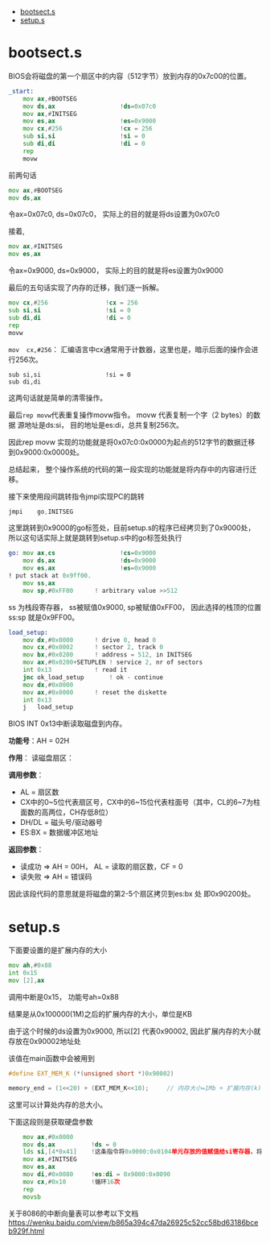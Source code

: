 
- [bootsect.s](#bootsects)
- [setup.s](#setups)

# bootsect.s
BIOS会将磁盘的第一个扇区中的内容（512字节）放到内存的0x7c00的位置。

```asm
_start:
	mov	ax,#BOOTSEG
	mov	ds,ax                  !ds=0x07c0
	mov	ax,#INITSEG
	mov	es,ax                  !es=0x9000
	mov	cx,#256                !cx = 256
	sub	si,si                  !si = 0
	sub	di,di                  !di = 0
	rep
	movw
```	
前两句话
```asm
mov	ax,#BOOTSEG
mov	ds,ax            
```
令ax=0x07c0, ds=0x07c0， 实际上的目的就是将ds设置为0x07c0

接着,
```asm
mov	ax,#INITSEG
mov	es,ax
```
令ax=0x9000, ds=0x9000，  实际上的目的就是将es设置为0x9000

最后的五句话实现了内存的迁移，我们逐一拆解。
```asm
mov	cx,#256                !cx = 256
sub	si,si                  !si = 0
sub	di,di                  !di = 0
rep
movw
```
```mov	cx,#256```： 汇编语言中cx通常用于计数器，这里也是，暗示后面的操作会进行256次。

```
sub	si,si                  !si = 0
sub	di,di
```
这两句话就是简单的清零操作。


最后```rep movw```代表重复操作movw指令。
movw 代表复制一个字（2 bytes）的数据
源地址是ds:si， 目的地址是es:di，总共复制256次。

因此rep movw 实现的功能就是将0x07c0:0x0000为起点的512字节的数据迁移到0x9000:0x0000处。

总结起来， 整个操作系统的代码的第一段实现的功能就是将内存中的内容进行迁移。

接下来使用段间跳转指令jmpi实现PC的跳转
```asm
jmpi	go,INITSEG
```
这里跳转到0x9000的go标签处，目前setup.s的程序已经拷贝到了0x9000处， 所以这句话实际上就是跳转到setup.s中的go标签处执行

```asm
go:	mov	ax,cs                  !cs=0x9000
	mov	ds,ax                  !ds=0x9000
	mov	es,ax                  !es=0x9000
! put stack at 0x9ff00.
	mov	ss,ax
	mov	sp,#0xFF00		! arbitrary value >>512
```

ss 为栈段寄存器， ss被赋值0x9000, sp被赋值0xFF00， 因此选择的栈顶的位置ss:sp 就是0x9FF00。



```asm
load_setup:
	mov	dx,#0x0000		! drive 0, head 0
	mov	cx,#0x0002		! sector 2, track 0
	mov	bx,#0x0200		! address = 512, in INITSEG
	mov	ax,#0x0200+SETUPLEN	! service 2, nr of sectors
	int	0x13			! read it
	jnc	ok_load_setup		! ok - continue
	mov	dx,#0x0000
	mov	ax,#0x0000		! reset the diskette
	int	0x13
	j	load_setup
```
BIOS INT 0x13中断读取磁盘到内存。　

**功能号**：AH = 02H

**作用**： 读磁盘扇区：

**调用参数**：
- AL = 扇区数
- CX中的0~5位代表扇区号，CX中的6~15位代表柱面号（其中，CL的6~7为柱面数的高两位，CH存低8位）
- DH/DL = 磁头号/驱动器号
- ES:BX = 数据缓冲区地址

**返回参数**：

- 读成功 ⇒ AH = 00H， AL = 读取的扇区数，CF = 0
- 读失败 ⇒ AH = 错误码

因此该段代码的意思就是将磁盘的第2-5个扇区拷贝到es:bx 处 即0x90200处。

# setup.s

下面要设置的是扩展内存的大小
```asm
mov	ah,#0x88
int	0x15
mov	[2],ax
```
调用中断是0x15， 功能号ah=0x88

结果是从0x100000(1M)之后的扩展内存的大小，单位是KB

由于这个时候的ds设置为0x9000, 所以[2] 代表0x90002, 因此扩展内存的大小就存放在0x90002地址处

该值在main函数中会被用到

```c
#define EXT_MEM_K (*(unsigned short *)0x90002)

memory_end = (1<<20) + (EXT_MEM_K<<10);     // 内存大小=1Mb + 扩展内存(k)* 1kb（1024 byte)
```

这里可以计算处内存的总大小。


下面这段则是获取硬盘参数
```asm
	mov	ax,#0x0000
	mov	ds,ax          !ds = 0
	lds	si,[4*0x41]    !这条指令将0x0000:0x0104单元存放的值赋值给si寄存器，将0x0000:0x0106单元存放的值赋给ds寄存器
	mov	ax,#INITSEG
	mov	es,ax
	mov	di,#0x0080     !es:di = 0x9000:0x0090
	mov	cx,#0x10       !循环16次
	rep
	movsb
```    
关于8086的中断向量表可以参考以下文档
https://wenku.baidu.com/view/b865a394c47da26925c52cc58bd63186bceb929f.html